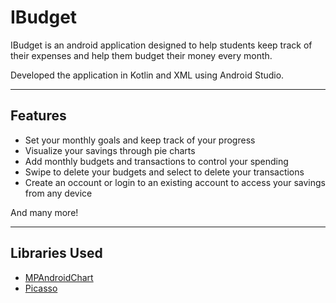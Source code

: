 # IBudget

IBudget is an android application designed to help students keep track 
of their expenses and help them budget their money every month. 

Developed the application in Kotlin and XML using Android Studio.

<hr />

## Features
* Set your monthly goals and keep track of your progress
* Visualize your savings through pie charts
* Add monthly budgets and transactions to control your spending
* Swipe to delete your budgets and select to delete your transactions
* Create an occount or login to an existing account to access your savings from any device

And many more!

<hr />

## Libraries Used
* <a href="https://github.com/PhilJay/MPAndroidChart">MPAndroidChart</a>
* <a href="https://github.com/square/picasso">Picasso</a>

